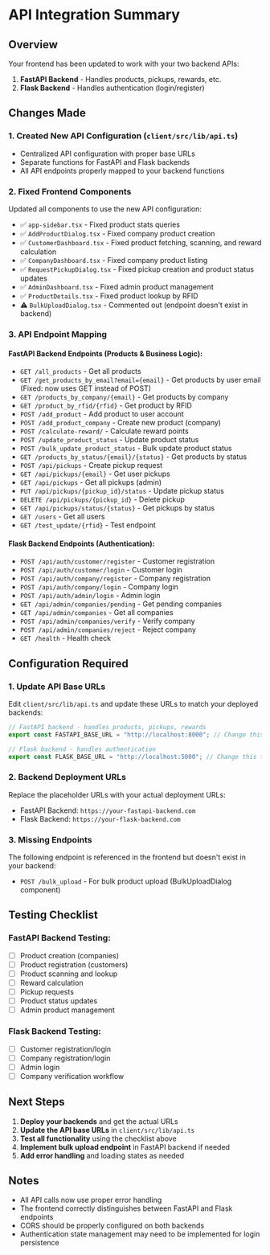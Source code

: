 # API Integration Summary

## Overview
Your frontend has been updated to work with your two backend APIs:

1. **FastAPI Backend** - Handles products, pickups, rewards, etc.
2. **Flask Backend** - Handles authentication (login/register)

## Changes Made

### 1. Created New API Configuration (`client/src/lib/api.ts`)
- Centralized API configuration with proper base URLs
- Separate functions for FastAPI and Flask backends
- All API endpoints properly mapped to your backend functions

### 2. Fixed Frontend Components
Updated all components to use the new API configuration:

- ✅ `app-sidebar.tsx` - Fixed product stats queries
- ✅ `AddProductDialog.tsx` - Fixed company product creation
- ✅ `CustomerDashboard.tsx` - Fixed product fetching, scanning, and reward calculation
- ✅ `CompanyDashboard.tsx` - Fixed company product listing
- ✅ `RequestPickupDialog.tsx` - Fixed pickup creation and product status updates
- ✅ `AdminDashboard.tsx` - Fixed admin product management
- ✅ `ProductDetails.tsx` - Fixed product lookup by RFID
- ⚠️ `BulkUploadDialog.tsx` - Commented out (endpoint doesn't exist in backend)

### 3. API Endpoint Mapping

#### FastAPI Backend Endpoints (Products & Business Logic):
- `GET /all_products` - Get all products
- `GET /get_products_by_email?email={email}` - Get products by user email (Fixed: now uses GET instead of POST)
- `GET /products_by_company/{email}` - Get products by company
- `GET /product_by_rfid/{rfid}` - Get product by RFID
- `POST /add_product` - Add product to user account
- `POST /add_product_company` - Create new product (company)
- `POST /calculate-reward/` - Calculate reward points
- `POST /update_product_status` - Update product status
- `POST /bulk_update_product_status` - Bulk update product status
- `GET /products_by_status/{email}/{status}` - Get products by status
- `POST /api/pickups` - Create pickup request
- `GET /api/pickups/{email}` - Get user pickups
- `GET /api/pickups` - Get all pickups (admin)
- `PUT /api/pickups/{pickup_id}/status` - Update pickup status
- `DELETE /api/pickups/{pickup_id}` - Delete pickup
- `GET /api/pickups/status/{status}` - Get pickups by status
- `GET /users` - Get all users
- `GET /test_update/{rfid}` - Test endpoint

#### Flask Backend Endpoints (Authentication):
- `POST /api/auth/customer/register` - Customer registration
- `POST /api/auth/customer/login` - Customer login
- `POST /api/auth/company/register` - Company registration
- `POST /api/auth/company/login` - Company login
- `POST /api/auth/admin/login` - Admin login
- `GET /api/admin/companies/pending` - Get pending companies
- `GET /api/admin/companies` - Get all companies
- `POST /api/admin/companies/verify` - Verify company
- `POST /api/admin/companies/reject` - Reject company
- `GET /health` - Health check

## Configuration Required

### 1. Update API Base URLs
Edit `client/src/lib/api.ts` and update these URLs to match your deployed backends:

```typescript
// FastAPI backend - handles products, pickups, rewards
export const FASTAPI_BASE_URL = "http://localhost:8000"; // Change this to your FastAPI backend URL

// Flask backend - handles authentication
export const FLASK_BASE_URL = "http://localhost:5000"; // Change this to your Flask backend URL
```

### 2. Backend Deployment URLs
Replace the placeholder URLs with your actual deployment URLs:
- FastAPI Backend: `https://your-fastapi-backend.com`
- Flask Backend: `https://your-flask-backend.com`

### 3. Missing Endpoints
The following endpoint is referenced in the frontend but doesn't exist in your backend:
- `POST /bulk_upload` - For bulk product upload (BulkUploadDialog component)

## Testing Checklist

### FastAPI Backend Testing:
- [ ] Product creation (companies)
- [ ] Product registration (customers)
- [ ] Product scanning and lookup
- [ ] Reward calculation
- [ ] Pickup requests
- [ ] Product status updates
- [ ] Admin product management

### Flask Backend Testing:
- [ ] Customer registration/login
- [ ] Company registration/login
- [ ] Admin login
- [ ] Company verification workflow

## Next Steps

1. **Deploy your backends** and get the actual URLs
2. **Update the API base URLs** in `client/src/lib/api.ts`
3. **Test all functionality** using the checklist above
4. **Implement bulk upload endpoint** in FastAPI backend if needed
5. **Add error handling** and loading states as needed

## Notes

- All API calls now use proper error handling
- The frontend correctly distinguishes between FastAPI and Flask endpoints
- CORS should be properly configured on both backends
- Authentication state management may need to be implemented for login persistence